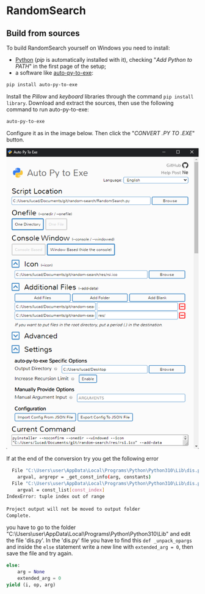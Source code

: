 # RandomSearch

## Build from sources

To build RandomSearch yourself on Windows you need to install:

- [Python](https://www.python.org/downloads/) (*pip* is automatically installed with it), checking "*Add Python to PATH*" in the first page of the setup;
- a software like [auto-py-to-exe](https://pypi.org/project/auto-py-to-exe/):

```bash
pip install auto-py-to-exe
```

Install the *Pillow* and *keyboard* libraries through the command `pip install library`.
Download and extract the sources, then use the following command to run auto-py-to-exe:

```bash
auto-py-to-exe
```

Configure it as in the image below. Then click the "*CONVERT .PY TO .EXE*" button.

![auto_py_to_exe](./auto-py-to-exe.png)

If at the end of the conversion try you get the following error

```bash
  File "C:\Users\user\AppData\Local\Programs\Python\Python310\Lib\dis.py", line 338, in _get_instructions_bytes
    argval, argrepr = _get_const_info(arg, constants)
  File "C:\Users\user\AppData\Local\Programs\Python\Python310\Lib\dis.py", line 292, in _get_const_info
    argval = const_list[const_index]
IndexError: tuple index out of range

Project output will not be moved to output folder
Complete.
```

you have to go to the folder "C:\Users\user\AppData\Local\Programs\Python\Python310\Lib" and edit the file 'dis.py'. In the 'dis.py' file you have to find this `def _unpack_opargs` and inside the `else` statement write a new line with `extended_arg = 0`, then save the file and try again.

```py
else:
    arg = None
    extended_arg = 0 
yield (i, op, arg)
```
